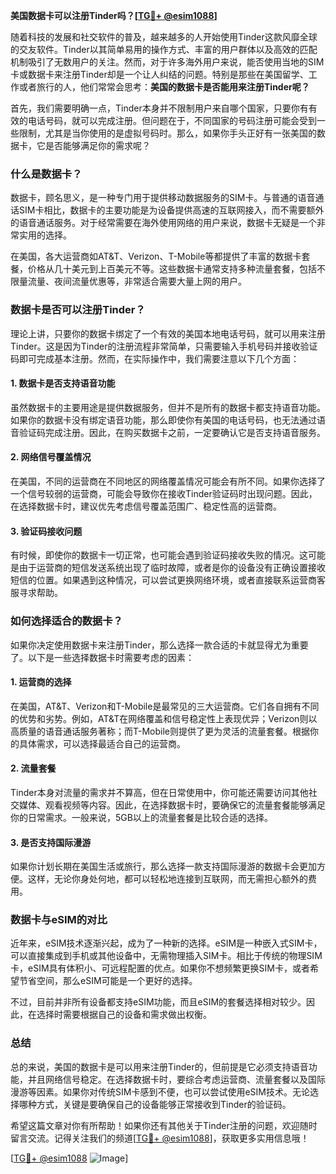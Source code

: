 **美国数据卡可以注册Tinder吗？[[TG💪+ @esim1088](https://t.me/s/esim1088)]**

随着科技的发展和社交软件的普及，越来越多的人开始使用Tinder这款风靡全球的交友软件。Tinder以其简单易用的操作方式、丰富的用户群体以及高效的匹配机制吸引了无数用户的关注。然而，对于许多海外用户来说，能否使用当地的SIM卡或数据卡来注册Tinder却是一个让人纠结的问题。特别是那些在美国留学、工作或者旅行的人，他们常常会思考：**美国的数据卡是否能用来注册Tinder呢？**

首先，我们需要明确一点，Tinder本身并不限制用户来自哪个国家，只要你有有效的电话号码，就可以完成注册。但问题在于，不同国家的号码注册可能会受到一些限制，尤其是当你使用的是虚拟号码时。那么，如果你手头正好有一张美国的数据卡，它是否能够满足你的需求呢？

### **什么是数据卡？**

数据卡，顾名思义，是一种专门用于提供移动数据服务的SIM卡。与普通的语音通话SIM卡相比，数据卡的主要功能是为设备提供高速的互联网接入，而不需要额外的语音通话服务。对于经常需要在海外使用网络的用户来说，数据卡无疑是一个非常实用的选择。

在美国，各大运营商如AT&T、Verizon、T-Mobile等都提供了丰富的数据卡套餐，价格从几十美元到上百美元不等。这些数据卡通常支持多种流量套餐，包括不限量流量、夜间流量优惠等，非常适合需要大量上网的用户。

### **数据卡是否可以注册Tinder？**

理论上讲，只要你的数据卡绑定了一个有效的美国本地电话号码，就可以用来注册Tinder。这是因为Tinder的注册流程非常简单，只需要输入手机号码并接收验证码即可完成基本注册。然而，在实际操作中，我们需要注意以下几个方面：

#### **1. 数据卡是否支持语音功能**

虽然数据卡的主要用途是提供数据服务，但并不是所有的数据卡都支持语音功能。如果你的数据卡没有绑定语音功能，那么即使你有美国的电话号码，也无法通过语音验证码完成注册。因此，在购买数据卡之前，一定要确认它是否支持语音服务。

#### **2. 网络信号覆盖情况**

在美国，不同的运营商在不同地区的网络覆盖情况可能会有所不同。如果你选择了一个信号较弱的运营商，可能会导致你在接收Tinder验证码时出现问题。因此，在选择数据卡时，建议优先考虑信号覆盖范围广、稳定性高的运营商。

#### **3. 验证码接收问题**

有时候，即使你的数据卡一切正常，也可能会遇到验证码接收失败的情况。这可能是由于运营商的短信发送系统出现了临时故障，或者是你的设备没有正确设置接收短信的位置。如果遇到这种情况，可以尝试更换网络环境，或者直接联系运营商客服寻求帮助。

### **如何选择适合的数据卡？**

如果你决定使用数据卡来注册Tinder，那么选择一款合适的卡就显得尤为重要了。以下是一些选择数据卡时需要考虑的因素：

#### **1. 运营商的选择**

在美国，AT&T、Verizon和T-Mobile是最常见的三大运营商。它们各自拥有不同的优势和劣势。例如，AT&T在网络覆盖和信号稳定性上表现优异；Verizon则以高质量的语音通话服务著称；而T-Mobile则提供了更为灵活的流量套餐。根据你的具体需求，可以选择最适合自己的运营商。

#### **2. 流量套餐**

Tinder本身对流量的需求并不算高，但在日常使用中，你可能还需要访问其他社交媒体、观看视频等内容。因此，在选择数据卡时，要确保它的流量套餐能够满足你的日常需求。一般来说，5GB以上的流量套餐是比较合适的选择。

#### **3. 是否支持国际漫游**

如果你计划长期在美国生活或旅行，那么选择一款支持国际漫游的数据卡会更加方便。这样，无论你身处何地，都可以轻松地连接到互联网，而无需担心额外的费用。

### **数据卡与eSIM的对比**

近年来，eSIM技术逐渐兴起，成为了一种新的选择。eSIM是一种嵌入式SIM卡，可以直接集成到手机或其他设备中，无需物理插入SIM卡。相比于传统的物理SIM卡，eSIM具有体积小、可远程配置的优点。如果你不想频繁更换SIM卡，或者希望节省空间，那么eSIM可能是一个更好的选择。

不过，目前并非所有设备都支持eSIM功能，而且eSIM的套餐选择相对较少。因此，在选择时需要根据自己的设备和需求做出权衡。

### **总结**

总的来说，美国的数据卡是可以用来注册Tinder的，但前提是它必须支持语音功能，并且网络信号稳定。在选择数据卡时，要综合考虑运营商、流量套餐以及国际漫游等因素。如果你对传统SIM卡感到不便，也可以尝试使用eSIM技术。无论选择哪种方式，关键是要确保自己的设备能够正常接收到Tinder的验证码。

希望这篇文章对你有所帮助！如果你还有其他关于Tinder注册的问题，欢迎随时留言交流。记得关注我们的频道[[TG💪+ @esim1088](https://t.me/s/esim1088)]，获取更多实用信息哦！

[[TG💪+ @esim1088](https://t.me/s/esim1088) ![Image](https://i.postimg.cc/4NQfJmqS/Snipaste-2025-05-13-00-14-12.png)]